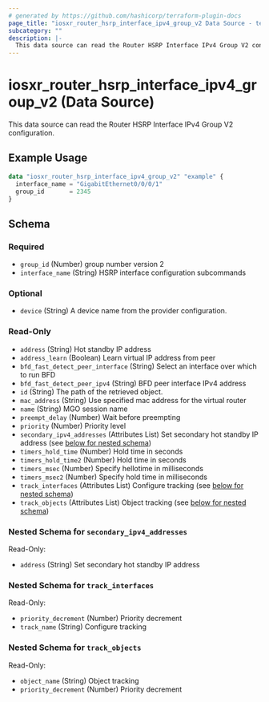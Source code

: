 ```yaml
---
# generated by https://github.com/hashicorp/terraform-plugin-docs
page_title: "iosxr_router_hsrp_interface_ipv4_group_v2 Data Source - terraform-provider-iosxr"
subcategory: ""
description: |-
  This data source can read the Router HSRP Interface IPv4 Group V2 configuration.
---
```


# iosxr_router_hsrp_interface_ipv4_group_v2 (Data Source)

This data source can read the Router HSRP Interface IPv4 Group V2 configuration.

## Example Usage

```terraform
data "iosxr_router_hsrp_interface_ipv4_group_v2" "example" {
  interface_name = "GigabitEthernet0/0/0/1"
  group_id       = 2345
}
```

<!-- schema generated by tfplugindocs -->
## Schema

### Required

- `group_id` (Number) group number version 2
- `interface_name` (String) HSRP interface configuration subcommands

### Optional

- `device` (String) A device name from the provider configuration.

### Read-Only

- `address` (String) Hot standby IP address
- `address_learn` (Boolean) Learn virtual IP address from peer
- `bfd_fast_detect_peer_interface` (String) Select an interface over which to run BFD
- `bfd_fast_detect_peer_ipv4` (String) BFD peer interface IPv4 address
- `id` (String) The path of the retrieved object.
- `mac_address` (String) Use specified mac address for the virtual router
- `name` (String) MGO session name
- `preempt_delay` (Number) Wait before preempting
- `priority` (Number) Priority level
- `secondary_ipv4_addresses` (Attributes List) Set secondary hot standby IP address (see [below for nested schema](#nestedatt--secondary_ipv4_addresses))
- `timers_hold_time` (Number) Hold time in seconds
- `timers_hold_time2` (Number) Hold time in seconds
- `timers_msec` (Number) Specify hellotime in milliseconds
- `timers_msec2` (Number) Specify hold time in milliseconds
- `track_interfaces` (Attributes List) Configure tracking (see [below for nested schema](#nestedatt--track_interfaces))
- `track_objects` (Attributes List) Object tracking (see [below for nested schema](#nestedatt--track_objects))

<a id="nestedatt--secondary_ipv4_addresses"></a>
### Nested Schema for `secondary_ipv4_addresses`

Read-Only:

- `address` (String) Set secondary hot standby IP address


<a id="nestedatt--track_interfaces"></a>
### Nested Schema for `track_interfaces`

Read-Only:

- `priority_decrement` (Number) Priority decrement
- `track_name` (String) Configure tracking


<a id="nestedatt--track_objects"></a>
### Nested Schema for `track_objects`

Read-Only:

- `object_name` (String) Object tracking
- `priority_decrement` (Number) Priority decrement
